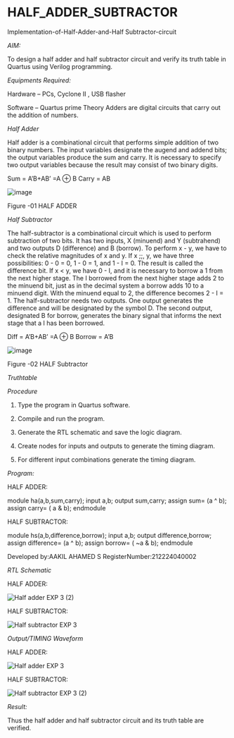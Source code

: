 # HALF_ADDER_SUBTRACTOR

Implementation-of-Half-Adder-and-Half Subtractor-circuit

*AIM:*

To design a half adder and half subtractor circuit and verify its truth table in Quartus using Verilog programming.

*Equipments Required:*

Hardware – PCs, Cyclone II , USB flasher 

Software – Quartus prime Theory Adders are digital circuits that carry out the addition of numbers.

*Half Adder*

Half adder is a combinational circuit that performs simple addition of two binary numbers. The input variables designate the augend and addend bits; the output variables produce the sum and carry. It is necessary to specify two output variables because the result may consist of two binary digits.

Sum = A’B+AB’ =A ⊕ B Carry = AB

![image](https://github.com/naavaneetha/HALF_ADDER_SUBTRACTOR/assets/154305477/bd4a0b2c-cdbc-4184-ab08-81578f121e1f)

Figure -01 HALF ADDER

*Half Subtractor*

The half-subtractor is a combinational circuit which is used to perform subtraction of two bits. It has two inputs, X (minuend) and Y (subtrahend) and two outputs D (difference) and B (borrow). To perform x - y, we have to check the relative magnitudes of x and y. If x ;;, y, we have three possibilities: 0 - 0 = 0, 1 - 0 = 1, and 1 - I = 0. The result is called the difference bit. If x < y, we have 0 - I, and it is necessary to borrow a 1 from the next higher stage. The I borrowed from the next higher stage adds 2 to the minuend bit, just as in the decimal system a borrow adds 10 to a minuend digit. With the minuend equal to 2, the difference becomes 2 - I = 1. The half-subtractor needs two outputs. One output generates the difference and will be designated by the symbol D. The second output, designated B for borrow, generates the binary signal that informs the next stage that a I has been borrowed. 

Diff = A’B+AB’ =A ⊕ B
Borrow = A’B

 ![image](https://github.com/naavaneetha/HALF_ADDER_SUBTRACTOR/assets/154305477/d76b099c-513f-4e7c-843a-e2fd028a531a)

Figure -02 HALF Subtractor

*Truthtable*

*Procedure*

1.	Type the program in Quartus software.

2.	Compile and run the program.

3.	Generate the RTL schematic and save the logic diagram.

4.	Create nodes for inputs and outputs to generate the timing diagram.

5.	For different input combinations generate the timing diagram.


*Program:*


HALF ADDER:

module ha(a,b,sum,carry);
input a,b;
output sum,carry;
assign sum= (a ^ b);
assign carry= ( a & b);
endmodule

HALF SUBTRACTOR:

module hs(a,b,difference,borrow);
input a,b;
output difference,borrow;
assign difference= (a ^ b);
assign borrow= ( ~a & b);
endmodule





Developed by:AAKIL AHAMED S
RegisterNumber:212224040002



*RTL Schematic*

HALF ADDER:


![Half adder EXP 3 (2)](https://github.com/user-attachments/assets/68560478-c188-49a2-9c26-c7593d3184be)


HALF SUBTRACTOR:


![Half subtractor EXP 3](https://github.com/user-attachments/assets/d081f439-2767-4ce0-88ac-94b334fa57d2)



*Output/TIMING Waveform*

HALF ADDER:


![Half adder EXP 3](https://github.com/user-attachments/assets/714a91e8-fe05-41b2-8713-dfa99ea86efd)


HALF SUBTRACTOR:

![Half subtractor EXP 3 (2)](https://github.com/user-attachments/assets/685ca00b-1357-43c1-92ab-5d28f9acb2e3)


*Result:*

Thus the half adder and half subtractor circuit and its truth table are verified.
